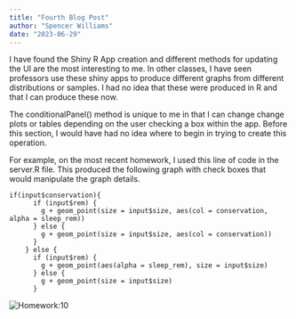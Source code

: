 ```yaml
---
title: "Fourth Blog Post"
author: "Spencer Williams"
date: "2023-06-29"
---
```


I have found the Shiny R App creation and different methods for updating the UI are the most interesting to me. In other classes, I have seen professors use these shiny apps to produce different graphs from different distributions or samples. I had no idea that these were produced in R and that I can produce these now.

The conditionalPanel() method is unique to me in that I can change change plots or tables depending on the user checking a box within the app. Before this section, I would have had no idea where to begin in trying to create this operation.

For example, on the most recent homework, I used this line of code in the server.R file. This produced the following graph with check boxes that would manipulate the graph details.

```
if(input$conservation){
      if (input$rem) {
        g + geom_point(size = input$size, aes(col = conservation, alpha = sleep_rem))
      } else {
        g + geom_point(size = input$size, aes(col = conservation))
      }
    } else {
      if (input$rem) {
        g + geom_point(aes(alpha = sleep_rem), size = input$size)
      } else {
        g + geom_point(size = input$size)
      }
```

![Homework:10](<img width="891" alt="Graph" src="https://github.com/sjwilli6/sjwilli6.github.io/assets/98558099/0176fa7c-3f62-4d55-bc13-fde9af2ea30c">
)





